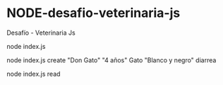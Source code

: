 # NODE-desafio-veterinaria-js
Desafío - Veterinaria Js

<!-- Ejercicio #1 -->
node index.js

<!-- Ejercicio #2 -->

node index.js create "Don Gato" "4 años" Gato "Blanco y negro" diarrea

<!-- Ejercicio #3 -->
node index.js read